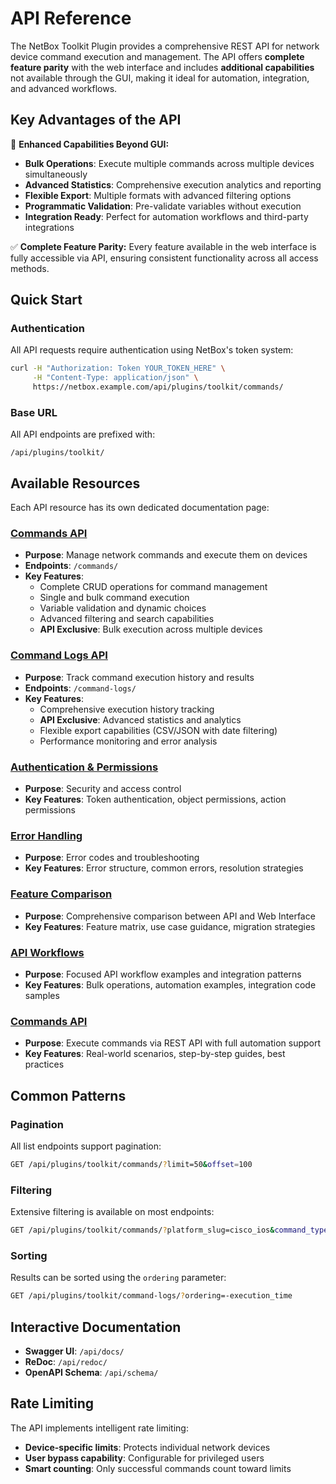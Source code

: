 # API Reference

The NetBox Toolkit Plugin provides a comprehensive REST API for network device command execution and management. The API offers **complete feature parity** with the web interface and includes **additional capabilities** not available through the GUI, making it ideal for automation, integration, and advanced workflows.

## Key Advantages of the API

🚀 **Enhanced Capabilities Beyond GUI:**
- **Bulk Operations**: Execute multiple commands across multiple devices simultaneously
- **Advanced Statistics**: Comprehensive execution analytics and reporting
- **Flexible Export**: Multiple formats with advanced filtering options
- **Programmatic Validation**: Pre-validate variables without execution
- **Integration Ready**: Perfect for automation workflows and third-party integrations

✅ **Complete Feature Parity:**
Every feature available in the web interface is fully accessible via API, ensuring consistent functionality across all access methods.

## Quick Start

### Authentication

All API requests require authentication using NetBox's token system:

```bash
curl -H "Authorization: Token YOUR_TOKEN_HERE" \
     -H "Content-Type: application/json" \
     https://netbox.example.com/api/plugins/toolkit/commands/
```

### Base URL

All API endpoints are prefixed with:
```
/api/plugins/toolkit/
```

## Available Resources

Each API resource has its own dedicated documentation page:

### [Commands API](commands.md)
- **Purpose**: Manage network commands and execute them on devices
- **Endpoints**: `/commands/`
- **Key Features**:
  - Complete CRUD operations for command management
  - Single and bulk command execution
  - Variable validation and dynamic choices
  - Advanced filtering and search capabilities
  - **API Exclusive**: Bulk execution across multiple devices

### [Command Logs API](command-logs.md)
- **Purpose**: Track command execution history and results
- **Endpoints**: `/command-logs/`
- **Key Features**:
  - Comprehensive execution history tracking
  - **API Exclusive**: Advanced statistics and analytics
  - Flexible export capabilities (CSV/JSON with date filtering)
  - Performance monitoring and error analysis

### [Authentication & Permissions](auth.md)
- **Purpose**: Security and access control
- **Key Features**: Token authentication, object permissions, action permissions

### [Error Handling](errors.md)
- **Purpose**: Error codes and troubleshooting
- **Key Features**: Error structure, common errors, resolution strategies

### [Feature Comparison](feature-comparison.md)
- **Purpose**: Comprehensive comparison between API and Web Interface
- **Key Features**: Feature matrix, use case guidance, migration strategies

### [API Workflows](workflows.md)
- **Purpose**: Focused API workflow examples and integration patterns
- **Key Features**: Bulk operations, automation examples, integration code samples

### [Commands API](../api/commands.md)
- **Purpose**: Execute commands via REST API with full automation support
- **Key Features**: Real-world scenarios, step-by-step guides, best practices

## Common Patterns

### Pagination
All list endpoints support pagination:
```bash
GET /api/plugins/toolkit/commands/?limit=50&offset=100
```

### Filtering
Extensive filtering is available on most endpoints:
```bash
GET /api/plugins/toolkit/commands/?platform_slug=cisco_ios&command_type=show
```

### Sorting
Results can be sorted using the `ordering` parameter:
```bash
GET /api/plugins/toolkit/command-logs/?ordering=-execution_time
```

## Interactive Documentation

- **Swagger UI**: `/api/docs/`
- **ReDoc**: `/api/redoc/`
- **OpenAPI Schema**: `/api/schema/`

## Rate Limiting

The API implements intelligent rate limiting:
- **Device-specific limits**: Protects individual network devices
- **User bypass capability**: Configurable for privileged users
- **Smart counting**: Only successful commands count toward limits
